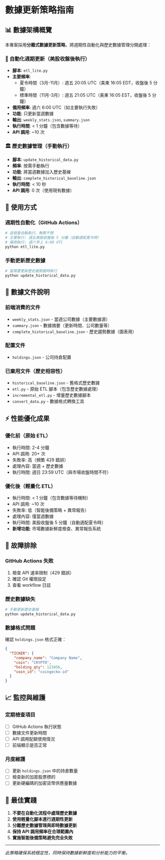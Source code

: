 # 數據更新策略指南

## 📊 數據架構概覽

本專案採用**分離式數據更新策略**，將週期性自動化與歷史數據管理分開處理：

### 🔄 自動化週期更新（美股收盤後執行）
- **腳本**: `etl_lite.py`
- **主要頻率**: 
  - 夏令時間（3月-11月）: 週五 20:05 UTC（美東 16:05 EDT，收盤後 5 分鐘）
  - 標準時間（11月-3月）: 週五 21:05 UTC（美東 16:05 EST，收盤後 5 分鐘）
- **備用頻率**: 週六 6:00 UTC（如主要執行失敗）
- **功能**: 只更新當週數據
- **輸出**: `weekly_stats.json`, `summary.json`
- **執行時間**: < 1 分鐘（包含數據等待）
- **API 調用**: ~10 次

### 🏛️ 歷史數據管理（手動執行）
- **腳本**: `update_historical_data.py`
- **頻率**: 按需手動執行
- **功能**: 將當週數據加入歷史基線
- **輸出**: `complete_historical_baseline.json`
- **執行時間**: < 10 秒
- **API 調用**: 0 次（使用現有數據）

## 🚀 使用方式

### 週期性自動化（GitHub Actions）
```bash
# 這個會自動執行，無需干預
# 主要執行: 週五美股收盤後 5 分鐘（自動適配夏令時）
# 備用執行: 週六早上 6:00 UTC
python etl_lite.py
```

### 手動更新歷史數據
```bash
# 當需要更新歷史趨勢圖時執行
python update_historical_data.py
```

## 📁 數據文件說明

### 前端消費的文件
- `weekly_stats.json` - 當週公司數據（主要數據源）
- `summary.json` - 數據摘要（更新時間、公司數量等）
- `complete_historical_baseline.json` - 歷史趨勢數據（圖表用）

### 配置文件
- `holdings.json` - 公司持倉配置

### 已棄用文件（歷史相容性）
- `historical_baseline.json` - 舊格式歷史數據
- `etl.py` - 原始 ETL 腳本（包含歷史數據處理）
- `incremental_etl.py` - 增量歷史數據腳本
- `convert_data.py` - 數據格式轉換工具

## ⚡ 性能優化成果

### 優化前（原始 ETL）
- 執行時間: 2-4 分鐘
- API 調用: 20+ 次
- 失敗率: 高（頻繁 429 錯誤）
- 處理內容: 當週 + 歷史數據
- 執行時間: 週日 23:59 UTC（與市場收盤時間不符）

### 優化後（輕量化 ETL）
- 執行時間: < 1 分鐘（包含數據等待機制）
- API 調用: ~10 次
- 失敗率: 低（智能後備策略 + 異常報告）
- 處理內容: 僅當週數據
- 執行時間: 美股收盤後 5 分鐘（自動適配夏令時）
- **新增功能**: 市場數據新鮮度檢查、異常報告系統

## 🔧 故障排除

### GitHub Actions 失敗
1. 檢查 API 速率限制（429 錯誤）
2. 確認 Git 權限設定
3. 查看 workflow 日誌

### 歷史數據缺失
```bash
# 手動更新歷史基線
python update_historical_data.py
```

### 數據格式問題
確認 `holdings.json` 格式正確：
```json
{
  "TICKER": {
    "company_name": "Company Name",
    "coin": "CRYPTO",
    "holding_qty": 123456,
    "coin_id": "coingecko-id"
  }
}
```

## 📈 監控與維護

### 定期檢查項目
- [ ] GitHub Actions 執行狀態
- [ ] 數據文件更新時間
- [ ] API 調用配額使用情況
- [ ] 前端顯示是否正常

### 月度維護
- [ ] 更新 `holdings.json` 中的持倉數量
- [ ] 檢查新的加密股票標的
- [ ] 更新硬編碼的加密貨幣供應量數據

## 🎯 最佳實踐

1. **不要在自動化流程中處理歷史數據**
2. **使用輕量化腳本進行週期性更新**
3. **分離歷史數據管理與即時數據更新**
4. **保持 API 調用頻率在合理範圍內**
5. **實施智能後備策略避免完全失敗**

---

*此策略確保系統穩定性，同時保持數據新鮮度和分析能力的平衡。*